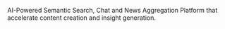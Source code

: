 AI-Powered Semantic Search, Chat and News Aggregation Platform that accelerate content creation
and insight generation.
